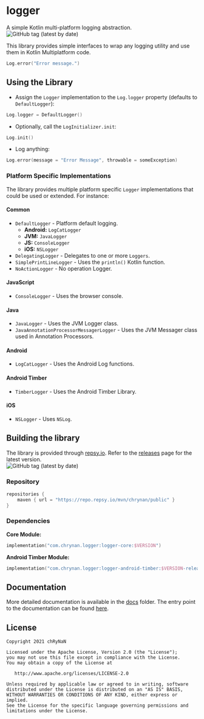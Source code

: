 # logger

A simple Kotlin multi-platform logging abstraction. <br/>
<img alt="GitHub tag (latest by date)" src="https://img.shields.io/github/v/tag/chRyNaN/logger">

This library provides simple interfaces to wrap any logging utility and use them in Kotlin Multiplatform code.

```kotlin
Log.error("Error message.")
```

## Using the Library

* Assign the `Logger` implementation to the `Log.logger` property (defaults to `DefaultLogger`):

```kotlin
Log.logger = DefaultLogger()
```

* Optionally, call the `LogInitializer.init`:

```kotlin
Log.init()
```

* Log anything:

```kotlin
Log.error(message = "Error Message", throwable = someException)
```

### Platform Specific Implementations

The library provides multiple platform specific `Logger` implementations that could be used or extended. For instance:

#### Common

* `DefaultLogger` - Platform default logging.
    * **Android:** `LogCatLogger`
    * **JVM:** `JavaLogger`
    * **JS:** `ConsoleLogger`
    * **iOS:** `NSLogger`
* `DelegatingLogger` - Delegates to one or more `Loggers`.
* `SimplePrintLineLogger` - Uses the `println()` Kotlin function.
* `NoActionLogger` - No operation Logger.

#### JavaScript

* `ConsoleLogger` - Uses the browser console.

#### Java

* `JavaLogger` - Uses the JVM Logger class.
* `JavaAnnotationProcessorMessagerLogger` - Uses the JVM Messager class used in Annotation Processors.

#### Android

* `LogCatLogger` - Uses the Android Log functions.

#### Android Timber

* `TimberLogger` - Uses the Android Timber Library.

#### iOS

* `NSLogger` - Uses `NSLog`.

## Building the library

The library is provided through [repsy.io](https://repsy.io). Refer to
the [releases](https://github.com/chRyNaN/logger/releases) page for the latest version. <br/>
<img alt="GitHub tag (latest by date)" src="https://img.shields.io/github/v/tag/chRyNaN/logger">

### Repository

```kotlin
repositories {
    maven { url = "https://repo.repsy.io/mvn/chrynan/public" }
}
```

### Dependencies

**Core Module:**

```kotlin
implementation("com.chrynan.logger:logger-core:$VERSION")
```

**Android Timber Module:**

```kotlin
implementation("com.chrynan.logger:logger-android-timber:$VERSION-release")
```

## Documentation

More detailed documentation is available in the [docs](docs) folder. The entry point to the documentation can be
found [here](docs/index.md).

## License

```
Copyright 2021 chRyNaN

Licensed under the Apache License, Version 2.0 (the "License");
you may not use this file except in compliance with the License.
You may obtain a copy of the License at

   http://www.apache.org/licenses/LICENSE-2.0

Unless required by applicable law or agreed to in writing, software
distributed under the License is distributed on an "AS IS" BASIS,
WITHOUT WARRANTIES OR CONDITIONS OF ANY KIND, either express or implied.
See the License for the specific language governing permissions and
limitations under the License.
```
